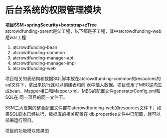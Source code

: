 # 后台系统的权限管理模块
**项目SSM+springSecurity+bootstrap+zTree**    
atcrowdfunding-parent是父工程，以下都是子工程，其中atcrowdfunding-web是war工程
1. atcrowdfunding-bean
2. atcrowdfunding-common
3. atcrowdfunding-manager-api
4. atcrowdfunding-manager-impl
5. atcrowdfunding-web    

项目相关的表结构和数据SQL脚本放在atcrowdfunding-common的resources的sql文件下，拿出来执行就可以创建表和向
表中插入数据。项目使用了MBG逆向生成bean、Mapper接口和Mapper.xml。MBG的配置文件generatorConfig.xml和SQL在
同一项目的同一文件下。     

SSM三大框架的整合配置文件都在atcrowdfunding-web的resources文件下，如果SQL脚本已经执行，数据库的相关配置在
db.properties文件中已配置，就可以部署运行项目。  

项目的功能模块效果图






